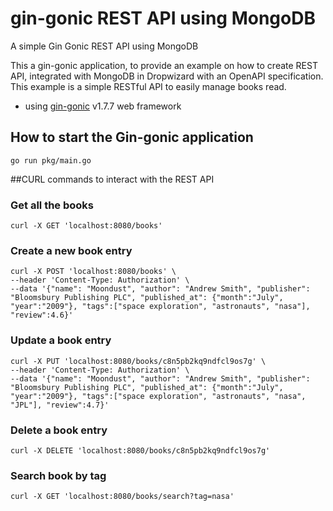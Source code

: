 # gin-gonic REST API using MongoDB
A simple Gin Gonic REST API using MongoDB

This a gin-gonic application, to provide an example on how to create REST API, integrated with 
MongoDB in Dropwizard with an OpenAPI specification. 
This example is a simple RESTful API to easily manage books read.

 * using [gin-gonic](https://github.com/gin-gonic/gin#gin-web-framework) v1.7.7 web framework

## How to start the Gin-gonic application
```shell
go run pkg/main.go
```

##CURL commands to interact with the REST API
### Get all the books
```shell
curl -X GET 'localhost:8080/books'
```

### Create a new book entry
```shell
curl -X POST 'localhost:8080/books' \
--header 'Content-Type: Authorization' \
--data '{"name": "Moondust", "author": "Andrew Smith", "publisher": "Bloomsbury Publishing PLC", "published_at": {"month":"July", "year":"2009"}, "tags":["space exploration", "astronauts", "nasa"], "review":4.6}'
```

### Update a book entry
```shell
curl -X PUT 'localhost:8080/books/c8n5pb2kq9ndfcl9os7g' \
--header 'Content-Type: Authorization' \
--data '{"name": "Moondust", "author": "Andrew Smith", "publisher": "Bloomsbury Publishing PLC", "published_at": {"month":"July", "year":"2009"}, "tags":["space exploration", "astronauts", "nasa", "JPL"], "review":4.7}'
```

### Delete a book entry
```shell
curl -X DELETE 'localhost:8080/books/c8n5pb2kq9ndfcl9os7g'
```

### Search book by tag
```shell
curl -X GET 'localhost:8080/books/search?tag=nasa'
```